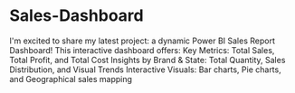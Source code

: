 # Sales-Dashboard
I'm excited to share my latest project: a dynamic Power BI Sales Report Dashboard! This interactive dashboard offers:  Key Metrics: Total Sales, Total Profit, and Total Cost Insights by Brand &amp; State: Total Quantity, Sales Distribution, and Visual Trends Interactive Visuals: Bar charts, Pie charts, and Geographical sales mapping
